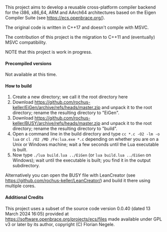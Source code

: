 This project aims to develop a reusable cross-platform compiler backend for the i386, x86_64, ARM and AArch64 architectures based on 
the Eigen Compiler Suite (see https://ecs.openbrace.org/).

The original code is written in C++17 and doesn't compile with MSVC.

The contribution of this project is the migration to C++11 and (eventually) MSVC compatibility.

NOTE that this project is work in progress.

#### Precompiled versions

Not available at this time.

#### How to build

1. Create a new directory; we call it the root directory here
1. Download https://github.com/rochus-keller/EiGen/archive/refs/heads/master.zip and unpack it to the root directory; rename the resulting directory to "EiGen".
1. Download https://github.com/rochus-keller/BUSY/archive/refs/heads/master.zip and unpack it to the root directory; rename the resulting directory to "build".
1. Open a command line in the build directory and type `cc *.c -O2 -lm -o lua` or `cl /O2 /MD /Fe:lua.exe *.c` depending on whether you are on a Unix or Windows machine; wait a few seconds until the Lua executable is built.
1. Now type `./lua build.lua ../EiGen` (or `lua build.lua ../EiGen` on Windows); wait until the executable is built; you find it in the output subdirectory.

Alternatively you can open the BUSY file with LeanCreator (see https://github.com/rochus-keller/LeanCreator/) and build it there using multiple cores.

#### Additional Credits

This project uses a subset of the source code version 0.0.40 (dated 13 March 2024 16:05) 
provided at https://software.openbrace.org/projects/ecs/files
made available under GPL v3 or later by its author, copyright (C) Florian Negele.



